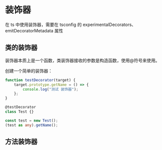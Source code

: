# 装饰器

在 ts 中使用装饰器，需要在 tsconfig 的 experimentalDecorators、emitDecoratorMetadata 属性

## 类的装饰器

装饰器本质上是一个函数，类装饰器接收的参数是构造函数，使用@符号来使用。

创建一个简单的装饰器：

```ts
function testDecorator(target) {
	target.prototype.getName = () => {
		console.log("测试 装饰器");
	};
}

@testDecorator
class Test {}

const test = new Test();
(test as any).getName();
```

## 方法装饰器
